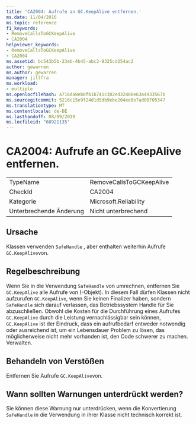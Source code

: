 ```yaml
---
title: 'CA2004: Aufrufe an GC.KeepAlive entfernen.'
ms.date: 11/04/2016
ms.topic: reference
f1_keywords:
- RemoveCallsToGCKeepAlive
- CA2004
helpviewer_keywords:
- RemoveCallsToGCKeepAlive
- CA2004
ms.assetid: bc543b5b-23eb-4b45-abc2-9325cd254ac2
author: gewarren
ms.author: gewarren
manager: jillfra
ms.workload:
- multiple
ms.openlocfilehash: a716da8eb0fb1b741c302ed32408e63a4933567b
ms.sourcegitcommit: 5216c15e9f24d1d5db9ebe204ee0e7ad08705347
ms.translationtype: MT
ms.contentlocale: de-DE
ms.lasthandoff: 08/09/2019
ms.locfileid: "68921135"
---
```

# <a name="ca2004-remove-calls-to-gckeepalive"></a>CA2004: Aufrufe an GC.KeepAlive entfernen.

|||
|-|-|
|TypeName|RemoveCallsToGCKeepAlive|
|CheckId|CA2004|
|Kategorie|Microsoft.Reliability|
|Unterbrechende Änderung|Nicht unterbrechend|

## <a name="cause"></a>Ursache
Klassen verwenden `SafeHandle` , aber enthalten weiterhin Aufrufe `GC.KeepAlive`von.

## <a name="rule-description"></a>Regelbeschreibung
Wenn Sie in die Verwendung `SafeHandle` von umrechnen, entfernen Sie `GC.KeepAlive` alle Aufrufe von (-Objekt). In diesem Fall dürfen Klassen nicht aufzurufen `GC.KeepAlive`, wenn Sie keinen Finalizer haben, sondern `SafeHandle` sich darauf verlassen, das Betriebssystem Handle für Sie abzuschließen.  Obwohl die Kosten für die Durchführung eines Aufrufes `GC.KeepAlive` durch die Leistung vernachlässigbar sein können, `GC.KeepAlive` ist der Eindruck, dass ein aufrufbedarf entweder notwendig oder ausreichend ist, um ein Lebensdauer Problem zu lösen, das möglicherweise nicht mehr vorhanden ist, den Code schwerer zu machen. Verwalten.

## <a name="how-to-fix-violations"></a>Behandeln von Verstößen
Entfernen Sie Aufrufe `GC.KeepAlive`von.

## <a name="when-to-suppress-warnings"></a>Wann sollten Warnungen unterdrückt werden?
Sie können diese Warnung nur unterdrücken, wenn die Konvertierung `SafeHandle` in die Verwendung in ihrer Klasse nicht technisch korrekt ist.